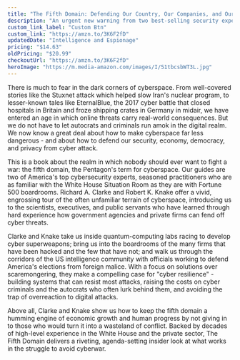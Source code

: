 ```yaml
---
title: "The Fifth Domain: Defending Our Country, Our Companies, and Ourselves in the Age of Cyber Threats"
description: "An urgent new warning from two best-selling security experts - and a gripping inside look at how governments, firms, and ordinary citizens can confront and contain the tyrants, hackers, and criminals bent on turning the digital realm into a war zone"
custom_link_label: "Custom Btn"
custom_link: "https://amzn.to/3K6F2fD"
updatedDate: "Intelligence and Espionage"
pricing: "$14.63"
oldPricing: "$20.99"
checkoutUrl: "https://amzn.to/3K6F2fD"
heroImage: "https://m.media-amazon.com/images/I/51tbcsbWT3L.jpg"
---
```


There is much to fear in the dark corners of cyberspace. From well-covered stories like the Stuxnet attack which helped slow Iran's nuclear program, to lesser-known tales like EternalBlue, the 2017 cyber battle that closed hospitals in Britain and froze shipping crates in Germany in midair, we have entered an age in which online threats carry real-world consequences. But we do not have to let autocrats and criminals run amok in the digital realm. We now know a great deal about how to make cyberspace far less dangerous - and about how to defend our security, economy, democracy, and privacy from cyber attack.
 

This is a book about the realm in which nobody should ever want to fight a war: the fifth domain, the Pentagon's term for cyberspace. Our guides are two of America's top cybersecurity experts, seasoned practitioners who are as familiar with the White House Situation Room as they are with Fortune 500 boardrooms. Richard A. Clarke and Robert K. Knake offer a vivid, engrossing tour of the often unfamiliar terrain of cyberspace, introducing us to the scientists, executives, and public servants who have learned through hard experience how government agencies and private firms can fend off cyber threats.  

Clarke and Knake take us inside quantum-computing labs racing to develop cyber superweapons; bring us into the boardrooms of the many firms that have been hacked and the few that have not; and walk us through the corridors of the US intelligence community with officials working to defend America's elections from foreign malice. With a focus on solutions over scaremongering, they make a compelling case for "cyber resilience" - building systems that can resist most attacks, raising the costs on cyber criminals and the autocrats who often lurk behind them, and avoiding the trap of overreaction to digital attacks.  

Above all, Clarke and Knake show us how to keep the fifth domain a humming engine of economic growth and human progress by not giving in to those who would turn it into a wasteland of conflict. Backed by decades of high-level experience in the White House and the private sector, The Fifth Domain delivers a riveting, agenda-setting insider look at what works in the struggle to avoid cyberwar.

